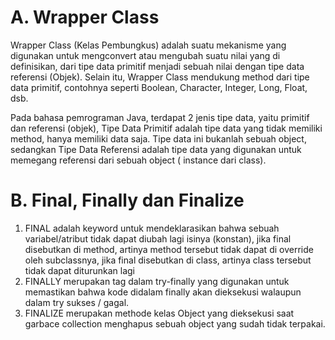 # A.	Wrapper Class
  Wrapper Class (Kelas Pembungkus) adalah suatu mekanisme yang digunakan untuk mengconvert atau mengubah suatu nilai yang di definisikan, dari tipe data primitif menjadi sebuah nilai dengan tipe data referensi (Objek). Selain itu, Wrapper Class mendukung method dari tipe data primitif, contohnya seperti Boolean, Character, Integer, Long, Float, dsb.
  
  Pada bahasa pemrograman Java, terdapat 2 jenis tipe data, yaitu primitif dan referensi (objek), Tipe Data Primitif adalah tipe data yang tidak memiliki method, hanya memiliki data saja. Tipe data ini bukanlah sebuah object, sedangkan Tipe Data Referensi adalah tipe data yang digunakan untuk memegang referensi dari sebuah object ( instance dari class).


# B. Final, Finally dan Finalize
1. FINAL adalah keyword untuk mendeklarasikan bahwa sebuah variabel/atribut tidak dapat diubah lagi isinya (konstan), jika final disebutkan di method, artinya method tersebut tidak dapat di override oleh subclassnya, jika final disebutkan di class, artinya class tersebut tidak dapat diturunkan lagi
2. FINALLY merupakan tag dalam try-finally yang digunakan untuk memastikan bahwa kode didalam finally akan dieksekusi walaupun dalam try sukses / gagal.
3. FINALIZE merupakan methode kelas Object yang dieksekusi saat garbace collection menghapus sebuah object yang sudah tidak terpakai.
